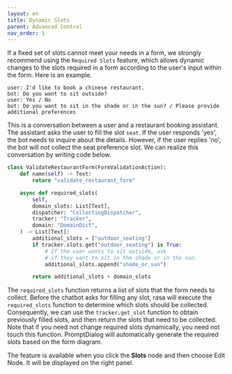 ```yaml
---
layout: en
title: Dynamic Slots
parent: Advanced Control
nav_order: 1
---
```

<!-- 如果您想实现定义Form中Slot的多样性,我们强烈推荐您使用`Form Define Slot Code`该功能! -->
<!-- 该功能可以最大可能的定义您Form中那些Slot,比如:-->
<!-- 根据用户输入`age_slot_name`的值,是否等于18的数据来条件获取的相应Slot定义 -->
 
If a fixed set of slots cannot meet your needs in a form, we strongly recommend using the `Required Slots` feature, which allows dynamic changes to the slots required in a form according to the user's input within the form.  Here is an example. 
```text
user: I'd like to book a chinese restaurant.
bot: Do you want to sit outside?
user: Yes / No
bot: Do you want to sit in the shade or in the sun? / Please provide additional preferences
```
This is a conversation between a user and a restaurant booking assistant. The assistant asks the user to fill the slot `seat`. If the user responds 'yes', the bot needs to inquire about the details. However, if the user replies 'no', the bot will not collect the seat preference slot. We can realize this conversation by writing code below.


```python
class ValidateRestaurantForm(FormValidationAction):
    def name(self) -> Text:
        return "validate_restaurant_form"

    async def required_slots(
        self,
        domain_slots: List[Text],
        dispatcher: "CollectingDispatcher",
        tracker: "Tracker",
        domain: "DomainDict",
    ) -> List[Text]:
        additional_slots = ["outdoor_seating"]
        if tracker.slots.get("outdoor_seating") is True:
            # If the user wants to sit outside, ask
            # if they want to sit in the shade or in the sun.
            additional_slots.append("shade_or_sun")

        return additional_slots + domain_slots
```
The `required_slots` function returns a list of slots that the form needs to collect. Before the chatbot asks for filling any slot, rasa will execute the `required_slots` function to determine which slots should be collected. Consequently, we can use the `tracker.get_slot` function to obtain previously filled slots, and then return the slots that need to be collected.   Note that if you need not change required slots dynamically, you need not touch this function. PromptDialog will automatically generate the required slots based on the form diagram. 

The feature is available when you click the **Slots** node and then choose Edit Node.  It will be displayed on the right panel.
